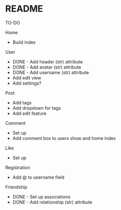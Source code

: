 # README

TO-DO

Home
  * Build index

User
  * DONE - Add header (str) attribute
  * DONE - Add avatar (str) attribute
  * DONE - Add username (str) attribute
  * Add edit view
  * Add settings?

Post
  * Add tags
  * Add dropdown for tags
  * Add edit feature

Comment
  * Set up
  * Add comment box to users show and home index

Like
  * Set up

Registration
  * Add @ to username field

Friendship
  * DONE - Set up associations
  * DONE - Add relationship (str) attribute
